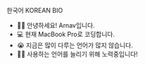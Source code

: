 한국어 KOREAN BIO
- 👋🏼 안녕하세요! Arnav입니다.
- 💻 현재 MacBook Pro로 코딩합니다.
- 😭 지금은 많이 다루는 언어가 많지 않습니다.
- 💪🏼 사용하는 언어를 늘리기 위해 노력중입니다!
